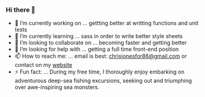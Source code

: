 ### Hi there 👋

- 🔭 I’m currently working on ... gettting better at writting functions and unit tests
- 🌱 I’m currently learning ... sass in order to write better style sheets
- 👯 I’m looking to collaborate on ... becoming faster and getting better
- 🤔 I’m looking for help with ... getting a full time front-end position
- 📫 How to reach me: ... email is best: chrisjonesfor86@gmail.com or contact on my [website](www.linkedin.com/in/chrisjones86
)
- ⚡ Fun fact: ... During my free time, I thoroughly enjoy embarking on adventurous deep-sea fishing excursions, seeking out and triumphing over awe-inspiring sea monsters.
